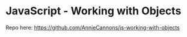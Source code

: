 # JavaScript - Working with Objects

Repo here: https://github.com/AnnieCannons/js-working-with-objects